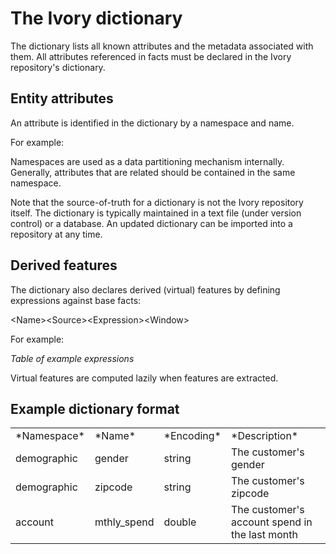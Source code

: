 # The Ivory dictionary
The dictionary lists all known attributes and the metadata associated with them. All attributes referenced in facts must be declared in the Ivory repository's dictionary.

## Entity attributes
An attribute is identified in the dictionary by a namespace and name.  

For example:

<table>
    <tr><td>*Namespace*</td><td>*Name*</td><td>*Encoding*</td><td>*Description*</td><tr>
    <tr><td>demographic</td><td>gender</td><td>string</td><td>The customer's gender</td><tr>
    <tr><td>demographic</td><td>zipcode</td><td>string</td><td>The customer's zipcode</td><tr>
    <tr><td>account</td><td>mthly_spend</td><td>double</td><td>The customer's account spend in the last month</td><tr>

Namespaces are used as a data partitioning mechanism internally. Generally, attributes that are related should be contained in the same namespace.

Note that the source-of-truth for a dictionary is not the Ivory repository itself. The dictionary is typically maintained in a text file (under version control) or a database. An updated dictionary can be imported into a repository at any time.

## Derived features

The dictionary also declares derived (virtual) features by defining expressions against base facts:

&lt;Name&gt;&lt;Source&gt;&lt;Expression&gt;&lt;Window&gt;

For example:

*Table of example expressions*

Virtual features are computed lazily when features are extracted.

## Example dictionary format
